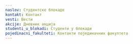 ```yaml
---
naslov: Студентске блокаде
kontakt: Контакт
vesti: Вести
akcije: Дневник акција
studenti_u_blokadi: Студенти у блокади
pojedinacni_fakulteti: Контакти појединачних факултета
---
```

